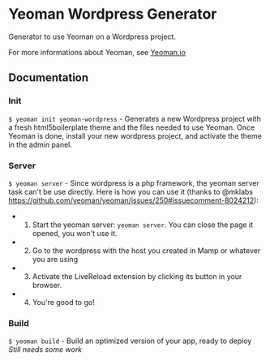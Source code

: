 # Yeoman Wordpress Generator

  Generator to use Yeoman on a Wordpress project.

  For more informations about Yeoman, see [Yeoman.io](http://yeoman.io/)

## Documentation

### Init

  `$ yeoman init yeoman-wordpress` - Generates a new Wordpress project with a fresh html5boilerplate theme and the files needed to use Yeoman. Once Yeoman is done, install your new wordpress project, and activate the theme in the admin panel.

### Server

  `$ yeoman server` - Since wordpress is a php framework, the yeoman server task can't be use directly. Here is how you can use it (thanks to @mklabs https://github.com/yeoman/yeoman/issues/250#issuecomment-8024212):

* 1. Start the yeoman server: `yeoman server`. You can close the page it opened, you won't use it.
* 2. Go to the wordpress with the host you created in Mamp or whatever you are using
* 3. Activate the LiveReload extension by clicking its button in your browser.
* 4. You're good to go!

### Build

  `$ yeoman build` - Build an optimized version of your app, ready to deploy *Still needs some work*